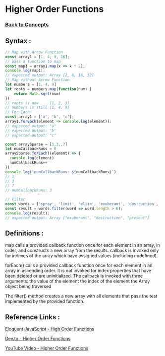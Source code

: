 # Higher Order Functions
### [Back to Concepts](./README.md)

## Syntax :
```JavaScript
// Map with Arrow Function
const array1 = [1, 4, 9, 16];
// pass a function to map
const map1 = array1.map(x => x * 2);
console.log(map1);
// expected output: Array [2, 8, 18, 32]
// Map without Arrow Function
let numbers = [1, 4, 9]
let roots = numbers.map(function(num) {
    return Math.sqrt(num)
})
// roots is now     [1, 2, 3]
// numbers is still [1, 4, 9]
// For Each 
const array1 = ['a', 'b', 'c'];
array1.forEach(element => console.log(element));
// expected output: "a"
// expected output: "b"
// expected output: "c"

const arraySparse = [1,3,,7]
let numCallbackRuns = 0
arraySparse.forEach((element) => {
  console.log(element)
  numCallbackRuns++
})
console.log(`numCallbackRuns: ${numCallbackRuns}`)
// 1
// 3
// 7
// numCallbackRuns: 3

// Filter
const words = ['spray', 'limit', 'elite', 'exuberant', 'destruction', 'present'];
const result = words.filter(word => word.length > 6);
console.log(result);
// expected output: Array ["exuberant", "destruction", "present"]
```
## Definitions :
map calls a provided callback function once for each element in an array, in order, and constructs a new array from the results. callback is invoked only for indexes of the array which have assigned values (including undefined).

forEach() calls a provided callback function once for each element in an array in ascending order. It is not invoked for index properties that have been deleted or are uninitialized. The callback is invoked with three arguments:
the value of the element
the index of the element
the Array object being traversed

The filter() method creates a new array with all elements that pass the test implemented by the provided function.
## Reference Links :

[Eloquent JavaScript - High Order Functions](https://eloquentjavascript.net/05_higher_order.html)

[Dev.to - Higher Order Functions](https://dev.to/damcosset/higher-order-functions-in-javascript-4j8b)

[YouTube Video - Higher Order Functions](https://www.youtube.com/watch?v=rRgD1yVwIvE)
